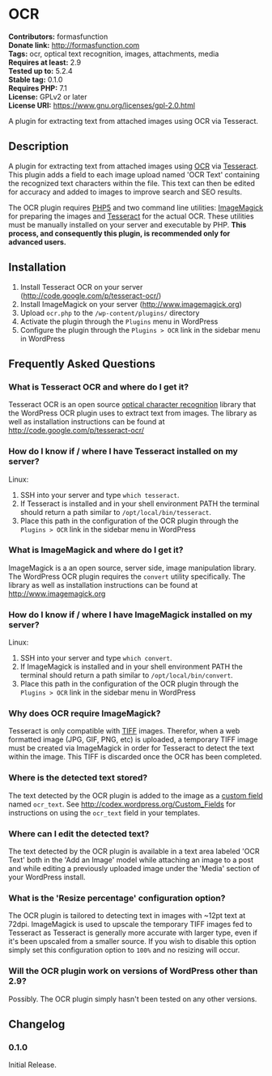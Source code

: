 # OCR 
**Contributors:** formasfunction  
**Donate link:** http://formasfunction.com  
**Tags:** ocr, optical text recognition, images, attachments, media  
**Requires at least:** 2.9  
**Tested up to:** 5.2.4  
**Stable tag:** 0.1.0  
**Requires PHP:** 7.1  
**License:** GPLv2 or later  
**License URI:** https://www.gnu.org/licenses/gpl-2.0.html  

A plugin for extracting text from attached images using OCR via Tesseract.


## Description 

A plugin for extracting text from attached images using [OCR](http://en.wikipedia.org/wiki/Optical_character_recognition) via [Tesseract](http://code.google.com/p/tesseract-ocr/).
This plugin adds a field to each image upload named 'OCR Text' containing the recognized text characters within the file.
This text can then be edited for accuracy and added to images to improve search and SEO results.

The OCR plugin requires [PHP5](http://php.net/) and two command line utilities: 
[ImageMagick](http://www.imagemagick.org) for preparing the images and [Tesseract](http://code.google.com/p/tesseract-ocr/) for the actual OCR.
These utilities must be manually installed on your server and executable by PHP. **This process, and consequently this plugin, is recommended only for advanced users.**


## Installation 
1. Install Tesseract OCR on your server (http://code.google.com/p/tesseract-ocr/)
2. Install ImageMagick on your server (http://www.imagemagick.org)
3. Upload `ocr.php` to the `/wp-content/plugins/` directory
4. Activate the plugin through the `Plugins` menu in WordPress
5. Configure the plugin through the `Plugins > OCR` link in the sidebar menu in WordPress


## Frequently Asked Questions 


### What is Tesseract OCR and where do I get it? 

Tesseract OCR is an open source [optical character recognition](http://en.wikipedia.org/wiki/Optical_character_recognition) library that
the WordPress OCR plugin uses to extract text from images.
The library as well as installation instructions can be found at
http://code.google.com/p/tesseract-ocr/


### How do I know if / where I have Tesseract installed on my server? 

Linux:

1. SSH into your server and type `which tesseract`.
2. If Tesseract is installed and in your shell environment PATH the terminal should return a path similar to `/opt/local/bin/tesseract`.
3. Place this path in the configuration of the OCR plugin through the `Plugins > OCR` link in the sidebar menu in WordPress


### What is ImageMagick and where do I get it? 

ImageMagick is a an open source, server side, image manipulation library.
The WordPress OCR plugin requires the `convert` utility specifically.
The library as well as installation instructions can be found at
http://www.imagemagick.org


### How do I know if / where I have ImageMagick installed on my server? 

Linux:

1. SSH into your server and type `which convert`.
2. If ImageMagick is installed and in your shell environment PATH the terminal should return a path similar to `/opt/local/bin/convert`.
3. Place this path in the configuration of the OCR plugin through the `Plugins > OCR` link in the sidebar menu in WordPress


### Why does OCR require ImageMagick? 

Tesseract is only compatible with [TIFF](http://en.wikipedia.org/wiki/Tagged_Image_File_Format) images.
Therefor, when a web formatted image (JPG, GIF, PNG, etc) is uploaded, a temporary TIFF image must be created via 
ImageMagick in order for Tesseract to detect the text within the image. This TIFF is discarded once the OCR has been completed.


### Where is the detected text stored? 

The text detected by the OCR plugin is added to the image as a [custom field](http://codex.wordpress.org/Custom_Fields) named `ocr_text`.
See http://codex.wordpress.org/Custom_Fields for instructions on using the `ocr_text` field in your templates.


### Where can I edit the detected text? 

The text detected by the OCR plugin is available in a text area labeled 'OCR Text' both in the 'Add an Image'
model while attaching an image to a post and while editing a previously uploaded image under the 'Media' section of your WordPress install.


### What is the 'Resize percentage' configuration option? 

The OCR plugin is tailored to detecting text in images with ~12pt text at 72dpi.
ImageMagick is used to upscale the temporary TIFF images fed to Tesseract as Tesseract is generally more accurate with
larger type, even if it's been upscaled from a smaller source. If you wish to disable this option simply set this
configuration option to `100%` and no resizing will occur.


### Will the OCR plugin work on versions of WordPress other than 2.9? 
Possibly. The OCR plugin simply hasn't been tested on any other versions.


## Changelog 


### 0.1.0 
Initial Release.

